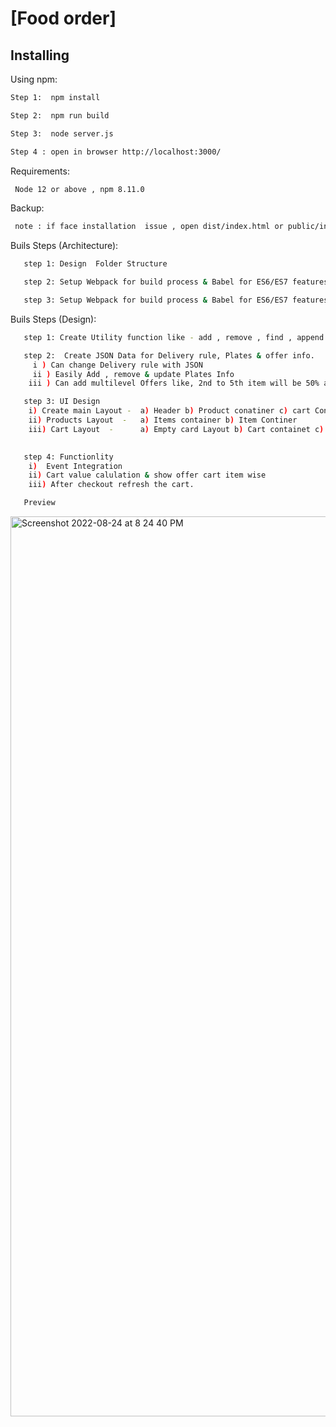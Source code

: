 # [Food order]
## Installing
Using npm:

```bash
Step 1:  npm install 
```
```bash
Step 2:  npm run build 
```
```bash
Step 3:  node server.js
```
```bash
Step 4 : open in browser http://localhost:3000/ 
```

Requirements:

```bash
 Node 12 or above , npm 8.11.0
```

Backup:
```bash
 note : if face installation  issue , open dist/index.html or public/index.htm in browser
```


Buils Steps (Architecture):

```bash
   step 1: Design  Folder Structure
```

```bash
   step 2: Setup Webpack for build process & Babel for ES6/ES7 features
```
```bash
   step 3: Setup Webpack for build process & Babel for ES6/ES7 features
```
Buils Steps (Design):

```bash
   step 1: Create Utility function like - add , remove , find , append element on DOM
```

```bash
   step 2:  Create JSON Data for Delivery rule, Plates & offer info.
     i ) Can change Delivery rule with JSON
     ii ) Easily Add , remove & update Plates Info
    iii ) Can add multilevel Offers like, 2nd to 5th item will be 50% afterafter 5 will be 55 % and so on.
```
```bash
   step 3: UI Design 
    i) Create main Layout -  a) Header b) Product conatiner c) cart Container
    ii) Products Layout  -   a) Items container b) Item Continer
    iii) Cart Layout  -      a) Empty card Layout b) Cart containet c) Cart Item container d) offer container e) delivery & Checkout
   
```

```bash
   step 4: Functionlity
    i)  Event Integration
    ii) Cart value calulation & show offer cart item wise
    iii) After checkout refresh the cart.
```
```bash
   Preview
 ```
<img width="1440" alt="Screenshot 2022-08-24 at 8 24 40 PM" src="https://user-images.githubusercontent.com/42296984/186465746-1055430f-5aec-4b98-8acf-c2d6c709085c.png">

